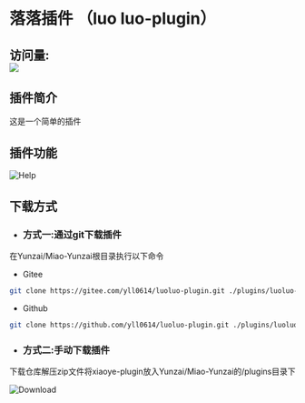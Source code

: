 # 落落插件 （luo luo-plugin）
## 访问量:<br><img src="https://count.moeyy.cn/get/@:yueyuez/"/></br>
## 插件简介  
这是一个简单的插件
## 插件功能
<img src='https://gitee.com/yll0614/img/raw/master/xiaoye-pluginv1.0.0-help.jpg'  alt='Help'></img>  
## 下载方式  
- ### 方式一:通过git下载插件  
在Yunzai/Miao-Yunzai根目录执行以下命令
- Gitee
```sh
git clone https://gitee.com/yll0614/luoluo-plugin.git ./plugins/luoluo-pluhgin/
```
- Github
```sh
git clone https://github.com/yll0614/luoluo-plugin.git ./plugins/luoluo-pluhgin/
```
- ### 方式二:手动下载插件
下载仓库解压zip文件将xiaoye-plugin放入Yunzai/Miao-Yunzai的/plugins目录下  

<img src='https://gitee.com/yll0614/img/raw/master/Download%E4%BB%93%E5%BA%93.png'  alt='Download'></img>
